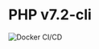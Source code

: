 # PHP v7.2-cli

![Docker CI/CD](https://github.com/nathane/php/workflows/Docker%20CI/CD/badge.svg?branch=7.2-cli)
